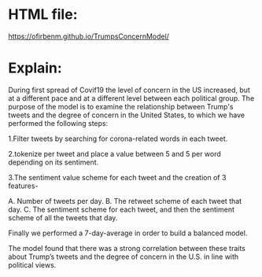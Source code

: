 # HTML file:
https://ofirbenm.github.io/TrumpsConcernModel/

# Explain:
During first spread of Covif19 the level of concern in the US increased, but at a different pace and at a different level between each political group.
The purpose of the model is to examine the relationship between Trump's tweets and the degree of concern in the United States, to which we have performed the following steps:

1.Filter tweets by searching for corona-related words in each tweet.

2.tokenize per tweet and place a value between 5 and 5 per word depending on its sentiment.

3.The sentiment value scheme for each tweet and the creation of 3 features-

A. Number of tweets per day.
B. The retweet scheme of each tweet that day.
C. The sentiment scheme for each tweet, and then the sentiment scheme of all the tweets that day.
 
Finally we performed a 7-day-average in order to build a balanced model.

The model found that there was a strong correlation between these traits about Trump’s tweets and the degree of concern in the U.S. in line with political views.
